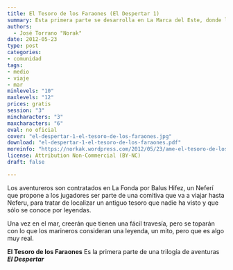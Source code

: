 ```yaml
---
title: El Tesoro de los Faraones (El Despertar 1)
summary: Esta primera parte se desarrolla en La Marca del Este, donde los aventureros serán contratados por el antiguo secretario de un Barón de Robleda, para que le ayuden a encontrar un Tesoro oculto en tierras Neferís.
authors:
  - José Torrano "Norak"
date: 2012-05-23
type: post
categories:
- comunidad
tags:
- medio
- viaje
- mar
minlevels: "10"
maxlevels: "12"
prices: gratis
session: "3"
mincharacters: "3"
maxcharacters: "6"
eval: no oficial
cover: "el-despertar-1-el-tesoro-de-los-faraones.jpg"
download: "el-despertar-1-el-tesoro-de-los-faraones.pdf"
moreinfo: "https://norkak.wordpress.com/2012/05/23/ame-el-tesoro-de-los-faraones/"
license: Attribution Non-Commercial (BY-NC)
draft: false

---
```


Los aventureros son contratados en La Fonda por Balus Hifez, un Neferí que propone a los jugadores ser parte de una comitiva que va a viajar hasta Neferu, para tratar de localizar un antiguo tesoro que nadie ha visto y que sólo se conoce por leyendas.

Una vez en el mar, creerán que tienen una fácil travesía, pero se toparán con lo que los marineros consideran una leyenda, un mito, pero que es algo muy real.


**El Tesoro de los Faraones** Es la primera parte de una trilogía de aventuras ***El Despertar***
